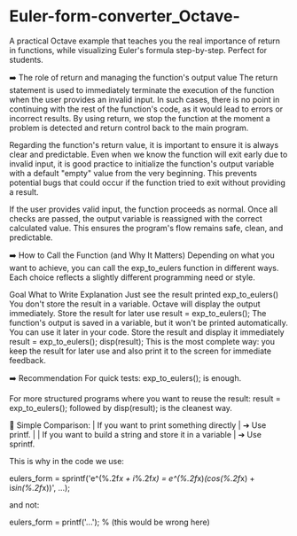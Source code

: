 # Εuler-form-converter_Octave-
A practical Octave example that teaches you the real importance of return in functions, while visualizing Euler's formula step-by-step. Perfect for students.

➡️ The role of return and managing the function's output value
The return statement is used to immediately terminate the execution of the function when the user provides an invalid input. In such cases, there is no point in continuing with the rest of the function's code, as it would lead to errors or incorrect results. By using return, we stop the function at the moment a problem is detected and return control back to the main program.

Regarding the function's return value, it is important to ensure it is always clear and predictable. Even when we know the function will exit early due to invalid input, it is good practice to initialize the function's output variable with a default "empty" value from the very beginning. This prevents potential bugs that could occur if the function tried to exit without providing a result.

If the user provides valid input, the function proceeds as normal. Once all checks are passed, the output variable is reassigned with the correct calculated value. This ensures the program's flow remains safe, clean, and predictable.


➡️ How to Call the Function (and Why It Matters)
Depending on what you want to achieve, you can call the exp_to_eulers function in different ways.
Each choice reflects a slightly different programming need or style.

Goal	What to Write	Explanation
Just see the result printed	exp_to_eulers()	You don't store the result in a variable. Octave will display the output immediately.
Store the result for later use	result = exp_to_eulers();	The function's output is saved in a variable, but it won't be printed automatically. You can use it later in your code.
Store the result and display it immediately	result = exp_to_eulers(); disp(result);	This is the most complete way: you keep the result for later use and also print it to the screen for immediate feedback.

➡️ Recommendation
For quick tests: exp_to_eulers(); is enough.

For more structured programs where you want to reuse the result:
result = exp_to_eulers(); followed by disp(result); is the cleanest way.


🔹 Simple Comparison:
| If you want to print something directly | ➔ Use printf. |
| If you want to build a string and store it in a variable | ➔ Use sprintf. 


This is why in the code we use:

eulers_form = sprintf('e^(%.2f*x + i*%.2f*x) = e^(%.2f*x)*(cos(%.2f*x) + i*sin(%.2f*x))', ...);

and not:

eulers_form = printf('...');  % (this would be wrong here)





